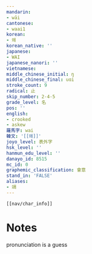 ```yaml
---
mandarin:
- wāi
cantonese:
- waai1
korean:
- 왜
korean_native: ''
japanese:
- WAI
japanese_nanori: ''
vietnamese:
middle_chinese_initial: ŋ
middle_chinese_final: uɑi
stroke_count: 9
radical: 止
skip_number: 2-4-5
grade_level: 名
pos: ''
english:
- crooked
- askew
羅馬字: wai
韓文: '[[왜]]'
joyo_level: 表外字
hsk_level: ''
hanmun_edu_level: ''
danayo_id: 8515
mc_id: 0
graphemic_classification: 會意
stand_in: 'FALSE'
aliases:
- 竵
---
```

```meta-bind-embed
[[nav/char_info]]
```

# Notes
pronunciation is a guess
